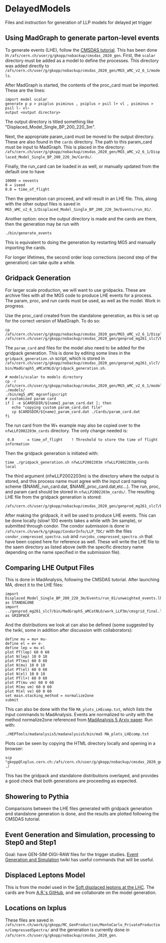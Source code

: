# DelayedModels
Files and instruction for generation of LLP models for delayed jet trigger

## Using MadGraph to generate parton-level events
To generate events (LHE), follow the [CMSDAS tutorial](https://twiki.cern.ch/twiki/bin/viewauth/CMS/SWGuideCMSDataAnalysisSchoolCERN2020GeneratorsExercise). This has been done in `/afs/cern.ch/user/g/gkopp/nobackup/cmsdas_2020_gen`. First, the `scalar` directory must be added as a model to define the processes. This directory was added directly to `/afs/cern.ch/user/g/gkopp/nobackup/cmsdas_2020_gen/MG5_aMC_v2_6_1/models`.

After MadGraph is started, the contents of the proc_card must be imported. These are the lines:
```
import model scalar
generate p p > psiplus psiminus , psiplus > psil l+ vl , psiminus > psil l- vl~
output <output directory>
```
The output directory is titled something like "Displaced_Model_Single_BP_200_220_3m".

Next, the appropriate param_card must be moved to the output directory. These are also found in the `cards` directory. The path to this param_card must be input to MadGraph. This is placed in the directory: `/afs/cern.ch/user/g/gkopp/nobackup/cmsdas_2020_gen/MG5_aMC_v2_6_1/Displaced_Model_Single_BP_200_220_3m/Cards/`.

Finally, the run_card can be loaded in as well, or manually updated from the default one to have 
```
10000 = nevents
0 = iseed
0.0 = time_of_flight
```
Then the generation can proceed, and will result in an LHE file. This, along with the other output files is saved in `MG5_aMC_v2_6_1/Displaced_Model_Single_BP_200_220_3m/Events/run_01/`. 

Another option: once the output directory is made and the cards are there, then the generation may be run with 
```
./bin/generate_events
```
This is equivalent to doing the generation by restarting MG5 and manually importing the cards.

For longer lifetimes, the second order loop corrections (second step of the generation) can take quite a while. 

## Gridpack Generation
For larger scale production, we will want to use gridpacks. These are archive files with all the MG5 code to produce LHE events for a process. The param, proc, and run cards must be used, as well as the model. Work in progress.

Use the proc_card created from the standalone generation, as this is set up for the correct version of MadGraph. To do so:
```
cp /afs/cern.ch/user/g/gkopp/nobackup/cmsdas_2020_gen/MG5_aMC_v2_6_1/Displaced_Model_Single_BP_200_220_3m/Cards/proc_card_mg5.dat /afs/cern.ch/user/g/gkopp/nobackup/cmsdas_2020_gen/genprod_mg261_slc7/bin/MadGraph5_aMCatNLO/nfwLLP2002203m_cards/nfwLLP2002203m_proc_card.dat
```
The `param_card` and files for the model also need to be added for the gridpack generation. This is done by editing some lines in the `gridpack_generation.sh` script, which is stored in `/afs/cern.ch/user/g/gkopp/nobackup/cmsdas_2020_gen/genprod_mg261_slc7/bin/MadGraph5_aMCatNLO/gridpack_generation.sh`.
```      
# models/scalar to models directory  
cp -r /afs/cern.ch/user/g/gkopp/nobackup/cmsdas_2020_gen/MG5_aMC_v2_6_1/models/scalar ./models/
./bin/mg5_aMC mgconfigscript
# customized param card
if [ -e $CARDSDIR/${name}_param_card.dat ]; then
   echo "copying custom param_card.dat file"      	  
   cp $CARDSDIR/${name}_param_card.dat ./Cards/param_card.dat
fi
```
The run card from the W+ example may also be copied over to the `nfwLLP2002203m_cards` directory. The only change needed is:
```
 0.0      = time_of_flight    ! Threshold to store the time of flight information
```
Then the gridpack generation is initiated with:
```
time ./gridpack_generation.sh nfwLLP2002203m nfwLLP2002203m_cards local
```
The third argument (nfwLLP2002203m) is the directory where the output is stored, and this process name must agree with the input card naming scheme ($NAME_run_card.dat, $NAME_proc_card.dat,etc...). The run, proc, and param card should be stored in `nfwLLP2002203m_cards/`. The resulting LHE file from the gridpack generation is stored:
```
/afs/cern.ch/user/g/gkopp/nobackup/cmsdas_2020_gen/genprod_mg261_slc7/bin/MadGraph5_aMCatNLO/work_LLP3m/cmsgrid_final.lhe
```
After making the gridpack, it will be used to produce LHE events. This can be done locally (slow! 100 events takes a while with 3m sample), or submitted through condor. The condor submission is done in `/afs/cern.ch/work/g/gkopp/CondorInfo/LLP_TDC/` with the files `condor_compressed_spectra.sub` and `runjobs_compressed_spectra.sh` that have been copied here for reference as well. These will write the LHE file to the saem directory as listed above (with the specific directory name depending on the name specified in the submission file).

## Comparing LHE Output Files
This is done in MadAnalysis, following the CMSDAS tutorial. After launching MA, direct it to the LHE files:
```
import Displaced_Model_Single_BP_200_220_3m/Events/run_01/unweighted_events.lhe as STANDALONE
import ../genprod_mg261_slc7/bin/MadGraph5_aMCatNLO/work_LLP3m/cmsgrid_final.lhe as GRIDPACK
```
And the distributions we look at can also be defined (some suggested by the twiki, some in addition after discussion with collaborators):
```
define mu = mu+ mu-
define el = e+ e-
define lep = mu el
plot PT(lep) 60 0 60
plot N(lep) 10 0 10
plot PT(mu) 60 0 60
plot N(mu) 10 0 10
plot PT(el) 60 0 60
plot N(el) 10 0 10
plot PT(l+) 60 0 60
plot PT(mu vm) 60 0 60
plot M(mu vm) 60 0 60
plot M(el ve) 60 0 60
set main.stacking_method = normalize2one
submit
```
This can also be done with the file `MA_plots_LHEcomp.txt`, which lists the input commands to MadAnalysis. Events are normalized to unity with the method normalize2one referenced from [MadAnalysis 5 Arxiv paper](https://arxiv.org/pdf/1206.1599.pdf). Run with:
```
./HEPTools/madanalysis5/madanalysis5/bin/ma5 MA_plots_LHEcomp.txt
```
Plots can be seen by copying the HTML directory locally and opening in a browser:
```
scp "gkopp@lxplus.cern.ch:/afs/cern.ch/user/g/gkopp/nobackup/cmsdas_2020_gen/MG5_aMC_v2_6_1/ANALYSIS_0/Output/HTML/MadAnalysis5job_0/*" ./
```
This has the gridpack and standalone distributions overlayed, and provides a good check that both generations are proceeding as expected.

## Showering to Pythia
Comparisons between the LHE files generated with gridpack generation and standalone generation is done, and the results are plotted following the CMSDAS tutorial.

## Event Generation and Simulation, processing to Step0 and Step1
Goal: have GEN-SIM-DIGI-RAW files for the trigger studies. [Event Generation and Simulation](https://twiki.cern.ch/twiki/bin/view/CMSPublic/WorkBookChapter6) twiki has useful commands that will be useful.

## Displaced Leptons Model
This is from the model used in the [Soft displaced leptons at the LHC](https://arxiv.org/abs/2007.03708). The cards are from [A.R.'s GitHub](https://github.com/arsahasransu/SoftDisplacedLeptons/tree/master/Madgraph), and we collaborate on the model generation.

## Locations on lxplus
These files are saved in `/afs/cern.ch/work/g/gkopp/MC_GenProduction/MonteCarlo_PrivateProduction/CompressedSpectra/` and the generation is currently done in `/afs/cern.ch/user/g/gkopp/nobackup/cmsdas_2020_gen`.
